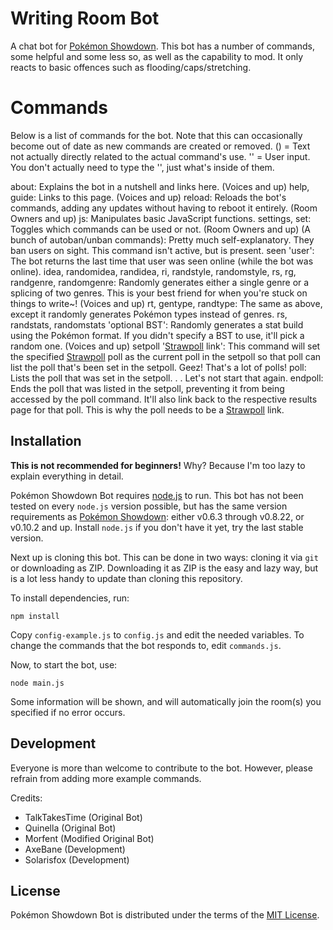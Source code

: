 Writing Room Bot
====================

A chat bot for [Pokémon Showdown][1]. This bot has a number of commands, some helpful and some less so, as well as the capability to mod. It only reacts to basic offences such as flooding/caps/stretching.

  [1]: http://www.pokemonshowdown.com/

Commands
========
Below is a list of commands for the bot. Note that this can occasionally become out of date as new commands are created or removed. () = Text not actually directly related to the actual command's use. '' = User input. You don't actually need to type the '', just what's inside of them.

about: Explains the bot in a nutshell and links here. (Voices and up)
help, guide: Links to this page. (Voices and up)
reload: Reloads the bot's commands, adding any updates without having to reboot it entirely. (Room Owners and up)
js: Manipulates basic JavaScript functions.
settings, set: Toggles which commands can be used or not. (Room Owners and up)
(A bunch of autoban/unban commands): Pretty much self-explanatory. They ban users on sight. This command isn't active, but is present.
seen 'user': The bot returns the last time that user was seen online (while the bot was online).
idea, randomidea, randidea, ri, randstyle, randomstyle, rs, rg, randgenre, randomgenre: Randomly generates either a single genre or a splicing of two genres. This is your best friend for when you're stuck on things to write~! (Voices and up)
rt, gentype, randtype: The same as above, except it randomly generates Pokémon types instead of genres.
rs, randstats, randomstats 'optional BST': Randomly generates a stat build using the Pokémon format. If you didn't specify a BST to use, it'll pick a random one. (Voices and up)
setpoll '[Strawpoll][4] link': This command will set the specified [Strawpoll][4] poll as the current poll in the setpoll so that poll can list the poll that's been set in the setpoll. Geez! That's a lot of polls!
poll: Lists the poll that was set in the setpoll. . . Let's not start that again.
endpoll: Ends the poll that was listed in the setpoll, preventing it from being accessed by the poll command. It'll also link back to the respective results page for that poll. This is why the poll needs to be a [Strawpoll][4] link.

Installation
------------

**This is not recommended for beginners!**
Why? Because I'm too lazy to explain everything in detail.

Pokémon Showdown Bot requires [node.js][2] to run.
This bot has not been tested on every `node.js` version possible, but has the same version requirements as [Pokémon Showdown][3]: either v0.6.3 through v0.8.22, or v0.10.2 and up.
Install `node.js` if you don't have it yet, try the last stable version.

Next up is cloning this bot. This can be done in two ways: cloning it via `git` or downloading as ZIP.
Downloading it as ZIP is the easy and lazy way, but is a lot less handy to update than cloning this repository.

To install dependencies, run:

    npm install

Copy `config-example.js` to `config.js` and edit the needed variables.
To change the commands that the bot responds to, edit `commands.js`.

Now, to start the bot, use:

    node main.js

Some information will be shown, and will automatically join the room(s) you specified if no error occurs.

  [2]: http://nodejs.org/
  [3]: https://github.com/Zarel/Pokemon-Showdown
  [4]: http://www.strawpoll.me/

Development
-----------

Everyone is more than welcome to contribute to the bot.
However, please refrain from adding more example commands.

Credits:
 - TalkTakesTime (Original Bot)
 - Quinella (Original Bot)
 - Morfent (Modified Original Bot)
 - AxeBane (Development)
 - Solarisfox (Development)

License
-------

Pokémon Showdown Bot is distributed under the terms of the [MIT License][5].

  [5]: https://github.com/Quinella/Pokemon-Showdown-Bot/blob/master/LICENSE
